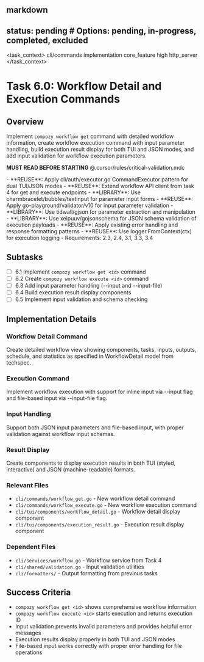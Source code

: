 ## markdown

## status: pending # Options: pending, in-progress, completed, excluded

<task_context>
<domain>cli/commands</domain>
<type>implementation</type>
<scope>core_feature</scope>
<complexity>high</complexity>
<dependencies>http_server</dependencies>
</task_context>

# Task 6.0: Workflow Detail and Execution Commands

## Overview

Implement `compozy workflow get` command with detailed workflow information, create workflow execution command with input parameter handling, build execution result display for both TUI and JSON modes, and add input validation for workflow execution parameters.

<import>**MUST READ BEFORE STARTING** @.cursor/rules/critical-validation.mdc</import>

<requirements>
- **REUSE**: Apply cli/auth/executor.go CommandExecutor pattern for dual TUI/JSON modes
- **REUSE**: Extend workflow API client from task 4 for get and execute endpoints
- **LIBRARY**: Use charmbracelet/bubbles/textinput for parameter input forms
- **REUSE**: Apply go-playground/validator/v10 for input parameter validation
- **LIBRARY**: Use tidwall/gjson for parameter extraction and manipulation
- **LIBRARY**: Use xeipuuv/gojsonschema for JSON schema validation of execution payloads
- **REUSE**: Apply existing error handling and response formatting patterns
- **REUSE**: Use logger.FromContext(ctx) for execution logging
- Requirements: 2.3, 2.4, 3.1, 3.3, 3.4
</requirements>

## Subtasks

- [ ] 6.1 Implement `compozy workflow get <id>` command
- [ ] 6.2 Create `compozy workflow execute <id>` command
- [ ] 6.3 Add input parameter handling (--input and --input-file)
- [ ] 6.4 Build execution result display components
- [ ] 6.5 Implement input validation and schema checking

## Implementation Details

### Workflow Detail Command

Create detailed workflow view showing components, tasks, inputs, outputs, schedule, and statistics as specified in WorkflowDetail model from techspec.

### Execution Command

Implement workflow execution with support for inline input via --input flag and file-based input via --input-file flag.

### Input Handling

Support both JSON input parameters and file-based input, with proper validation against workflow input schemas.

### Result Display

Create components to display execution results in both TUI (styled, interactive) and JSON (machine-readable) formats.

### Relevant Files

- `cli/commands/workflow_get.go` - New workflow detail command
- `cli/commands/workflow_execute.go` - New workflow execution command
- `cli/tui/components/workflow_detail.go` - Workflow detail display component
- `cli/tui/components/execution_result.go` - Execution result display component

### Dependent Files

- `cli/services/workflow.go` - Workflow service from Task 4
- `cli/shared/validation.go` - Input validation utilities
- `cli/formatters/` - Output formatting from previous tasks

## Success Criteria

- `compozy workflow get <id>` shows comprehensive workflow information
- `compozy workflow execute <id>` starts execution and returns execution ID
- Input validation prevents invalid parameters and provides helpful error messages
- Execution results display properly in both TUI and JSON modes
- File-based input works correctly with proper error handling for file operations
